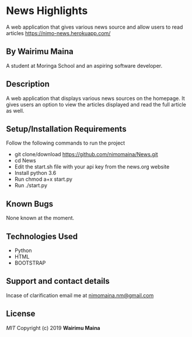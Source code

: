 # News Highlights
A web application that gives various news source and allow users to read articles
https://nimo-news.herokuapp.com/
## By Wairimu Maina
A student at Moringa School and an aspiring software developer.

## Description
A web application that displays various news sources on the homepage. It gives users an option to view the articles displayed and read the full article as well.

## Setup/Installation Requirements
Follow the following commands to run the project
* git clone/download https://github.com/nimomaina/News.git
* cd News
* Edit the start.sh file with your api key from the news.org website
* Install python 3.6
* Run chmod a+x start.py
* Run ./start.py


## Known Bugs
None known at the moment.

## Technologies Used
* Python
* HTML
* BOOTSTRAP

## Support and contact details
Incase of clarification email me at nimomaina.nm@gmail.com

## License
*MIT*
Copyright (c) 2019 **Wairimu Maina**
